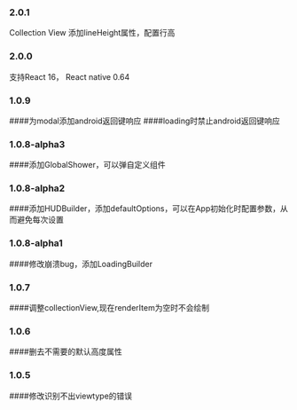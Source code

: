 ### 2.0.1
Collection View 添加lineHeight属性，配置行高

### 2.0.0
支持React 16， React native 0.64

### 1.0.9
####为modal添加android返回键响应
####loading时禁止android返回键响应

### 1.0.8-alpha3
####添加GlobalShower，可以弹自定义组件

### 1.0.8-alpha2
####添加HUDBuilder，添加defaultOptions，可以在App初始化时配置参数，从而避免每次设置

### 1.0.8-alpha1
####修改崩溃bug，添加LoadingBuilder

### 1.0.7

####调整collectionView,现在renderItem为空时不会绘制

### 1.0.6

####删去不需要的默认高度属性

### 1.0.5

####修改识别不出viewtype的错误
